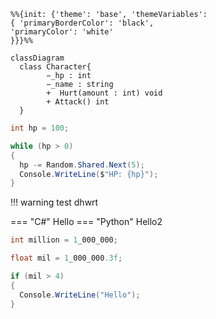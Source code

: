 ```mermaid
%%{init: {'theme': 'base', 'themeVariables': 
{ 'primaryBorderColor': 'black', 
'primaryColor': 'white'
}}}%%

classDiagram
  class Character{
        −_hp : int
        −_name : string 
        +  Hurt(amount : int) void
        + Attack() int
  }
```

```cs linenums="5"
int hp = 100;

while (hp > 0)
{
  hp -= Random.Shared.Next(5);
  Console.WriteLine($"HP: {hp}");
}
```

!!! warning test
dhwrt

=== "C#"
Hello
=== "Python"
Hello2

```cs linenums="5"
int million = 1_000_000;

float mil = 1_000_000.3f;

if (mil > 4)
{
  Console.WriteLine("Hello");
}
```